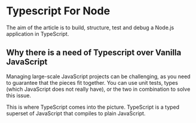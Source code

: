 # Typescript For Node
The aim of the article is to build, structure, test and debug a Node.js application in TypeScript.

## Why there is a need of Typescript over Vanilla JavaScript
Managing large-scale JavaScript projects can be challenging, as you need to guarantee that the pieces fit together. You can use unit tests, types (which JavaScript does not really have), or the two in combination to solve this issue.

This is where TypeScript comes into the picture. TypeScript is a typed superset of JavaScript that compiles to plain JavaScript.
